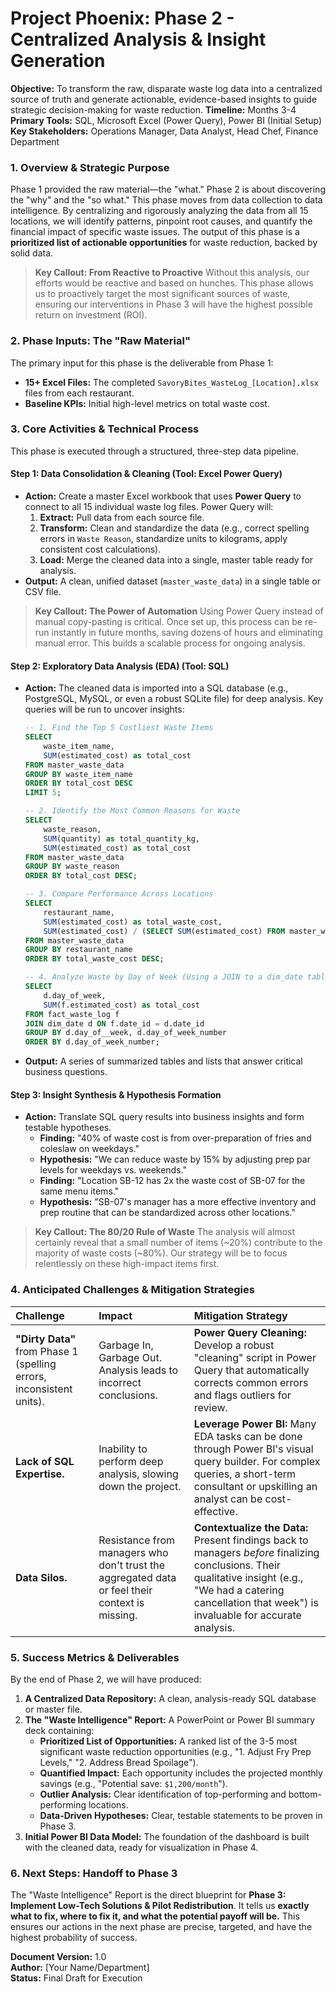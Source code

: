 # **Project Phoenix: Phase 2 - Centralized Analysis & Insight Generation**

**Objective:** To transform the raw, disparate waste log data into a centralized source of truth and generate actionable, evidence-based insights to guide strategic decision-making for waste reduction.
**Timeline:** Months 3-4
**Primary Tools:** SQL, Microsoft Excel (Power Query), Power BI (Initial Setup)
**Key Stakeholders:** Operations Manager, Data Analyst, Head Chef, Finance Department

### **1. Overview & Strategic Purpose**

Phase 1 provided the raw material—the "what." Phase 2 is about discovering the "why" and the "so what." This phase moves from data collection to data intelligence. By centralizing and rigorously analyzing the data from all 15 locations, we will identify patterns, pinpoint root causes, and quantify the financial impact of specific waste issues. The output of this phase is a **prioritized list of actionable opportunities** for waste reduction, backed by solid data.

> **Key Callout: From Reactive to Proactive**
> Without this analysis, our efforts would be reactive and based on hunches. This phase allows us to proactively target the most significant sources of waste, ensuring our interventions in Phase 3 will have the highest possible return on investment (ROI).

### **2. Phase Inputs: The "Raw Material"**

The primary input for this phase is the deliverable from Phase 1:
*   **15+ Excel Files:** The completed `SavoryBites_WasteLog_[Location].xlsx` files from each restaurant.
*   **Baseline KPIs:** Initial high-level metrics on total waste cost.

### **3. Core Activities & Technical Process**

This phase is executed through a structured, three-step data pipeline.

#### **Step 1: Data Consolidation & Cleaning (Tool: Excel Power Query)**

*   **Action:** Create a master Excel workbook that uses **Power Query** to connect to all 15 individual waste log files. Power Query will:
    1.  **Extract:** Pull data from each source file.
    2.  **Transform:** Clean and standardize the data (e.g., correct spelling errors in `Waste Reason`, standardize units to kilograms, apply consistent cost calculations).
    3.  **Load:** Merge the cleaned data into a single, master table ready for analysis.
*   **Output:** A clean, unified dataset (`master_waste_data`) in a single table or CSV file.

> **Key Callout: The Power of Automation**
> Using Power Query instead of manual copy-pasting is critical. Once set up, this process can be re-run instantly in future months, saving dozens of hours and eliminating manual error. This builds a scalable process for ongoing analysis.

#### **Step 2: Exploratory Data Analysis (EDA) (Tool: SQL)**

*   **Action:** The cleaned data is imported into a SQL database (e.g., PostgreSQL, MySQL, or even a robust SQLite file) for deep analysis. Key queries will be run to uncover insights:

    ```sql
    -- 1. Find the Top 5 Costliest Waste Items
    SELECT 
        waste_item_name,
        SUM(estimated_cost) as total_cost
    FROM master_waste_data
    GROUP BY waste_item_name
    ORDER BY total_cost DESC
    LIMIT 5;

    -- 2. Identify the Most Common Reasons for Waste
    SELECT 
        waste_reason,
        SUM(quantity) as total_quantity_kg,
        SUM(estimated_cost) as total_cost
    FROM master_waste_data
    GROUP BY waste_reason
    ORDER BY total_cost DESC;

    -- 3. Compare Performance Across Locations
    SELECT 
        restaurant_name,
        SUM(estimated_cost) as total_waste_cost,
        SUM(estimated_cost) / (SELECT SUM(estimated_cost) FROM master_waste_data) * 100 as percent_of_total
    FROM master_waste_data
    GROUP BY restaurant_name
    ORDER BY total_waste_cost DESC;

    -- 4. Analyze Waste by Day of Week (Using a JOIN to a dim_date table)
    SELECT 
        d.day_of_week,
        SUM(f.estimated_cost) as total_cost
    FROM fact_waste_log f
    JOIN dim_date d ON f.date_id = d.date_id
    GROUP BY d.day_of__week, d.day_of_week_number
    ORDER BY d.day_of_week_number;
    ```
*   **Output:** A series of summarized tables and lists that answer critical business questions.

#### **Step 3: Insight Synthesis & Hypothesis Formation**

*   **Action:** Translate SQL query results into business insights and form testable hypotheses.
    *   **Finding:** "40% of waste cost is from over-preparation of fries and coleslaw on weekdays."
    *   **Hypothesis:** "We can reduce waste by 15% by adjusting prep par levels for weekdays vs. weekends."
    *   **Finding:** "Location SB-12 has 2x the waste cost of SB-07 for the same menu items."
    *   **Hypothesis:** "SB-07's manager has a more effective inventory and prep routine that can be standardized across other locations."

> **Key Callout: The 80/20 Rule of Waste**
> The analysis will almost certainly reveal that a small number of items (~20%) contribute to the majority of waste costs (~80%). Our strategy will be to focus relentlessly on these high-impact items first.

### **4. Anticipated Challenges & Mitigation Strategies**

| Challenge | Impact | Mitigation Strategy |
| :--- | :--- | :--- |
| **"Dirty Data"** from Phase 1 (spelling errors, inconsistent units). | Garbage In, Garbage Out. Analysis leads to incorrect conclusions. | **Power Query Cleaning:** Develop a robust "cleaning" script in Power Query that automatically corrects common errors and flags outliers for review. |
| **Lack of SQL Expertise.** | Inability to perform deep analysis, slowing down the project. | **Leverage Power BI:** Many EDA tasks can be done through Power BI's visual query builder. For complex queries, a short-term consultant or upskilling an analyst can be cost-effective. |
| **Data Silos.** | Resistance from managers who don't trust the aggregated data or feel their context is missing. | **Contextualize the Data:** Present findings back to managers *before* finalizing conclusions. Their qualitative insight (e.g., "We had a catering cancellation that week") is invaluable for accurate analysis. |

### **5. Success Metrics & Deliverables**

By the end of Phase 2, we will have produced:

1.  **A Centralized Data Repository:** A clean, analysis-ready SQL database or master file.
2.  **The "Waste Intelligence" Report:** A PowerPoint or Power BI summary deck containing:
    *   **Prioritized List of Opportunities:** A ranked list of the 3-5 most significant waste reduction opportunities (e.g., "1. Adjust Fry Prep Levels," "2. Address Bread Spoilage").
    *   **Quantified Impact:** Each opportunity includes the projected monthly savings (e.g., "Potential save: `$1,200/month`").
    *   **Outlier Analysis:** Clear identification of top-performing and bottom-performing locations.
    *   **Data-Driven Hypotheses:** Clear, testable statements to be proven in Phase 3.
3. **Initial Power BI Data Model:** The foundation of the dashboard is built with the cleaned data, ready for visualization in Phase 4.

### **6. Next Steps: Handoff to Phase 3**

The "Waste Intelligence" Report is the direct blueprint for **Phase 3: Implement Low-Tech Solutions & Pilot Redistribution**. It tells us **exactly what to fix, where to fix it, and what the potential payoff will be.** This ensures our actions in the next phase are precise, targeted, and have the highest probability of success.

**Document Version:** 1.0<br>
**Author:** [Your Name/Department]<br>
**Status:** Final Draft for Execution
